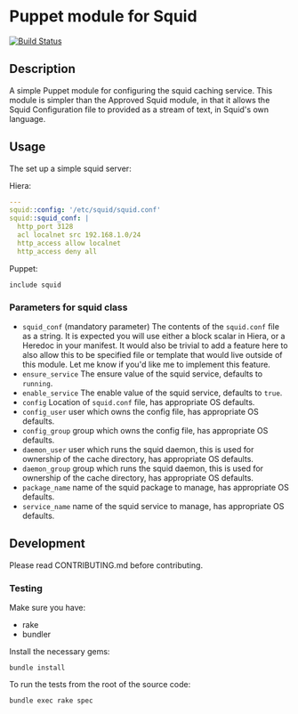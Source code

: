 # Puppet module for Squid

[![Build Status](https://img.shields.io/travis/alexharv074/puppet-squid.svg)](https://travis-ci.org/alexharv074/puppet-squid)

## Description

A simple Puppet module for configuring the squid caching service. This module is simpler than the Approved Squid module, in that it allows the Squid Configuration file to provided as a stream of text, in Squid's own language.

## Usage

The set up a simple squid server:

Hiera:

~~~ yaml
---
squid::config: '/etc/squid/squid.conf'
squid::squid_conf: |
  http_port 3128
  acl localnet src 192.168.1.0/24
  http_access allow localnet
  http_access deny all
~~~

Puppet:

~~~ puppet
include squid
~~~

### Parameters for squid class

* `squid_conf` (mandatory parameter) The contents of the `squid.conf` file as a string. It is expected you will use either a block scalar in Hiera, or a Heredoc in your manifest. It would also be trivial to add a feature here to also allow this to be specified file or template that would live outside of this module. Let me know if you'd like me to implement this feature.
* `ensure_service` The ensure value of the squid service, defaults to `running`.
* `enable_service` The enable value of the squid service, defaults to `true`.
* `config` Location of `squid.conf` file, has appropriate OS defaults.
* `config_user` user which owns the config file, has appropriate OS defaults.
* `config_group` group which owns the config file, has appropriate OS defaults.
* `daemon_user` user which runs the squid daemon, this is used for ownership of the cache directory, has appropriate OS defaults.
* `daemon_group` group which runs the squid daemon, this is used for ownership of the cache directory, has appropriate OS defaults.
* `package_name` name of the squid package to manage, has appropriate OS defaults.
* `service_name` name of the squid service to manage, has appropriate OS defaults.

## Development

Please read CONTRIBUTING.md before contributing.

### Testing

Make sure you have:

* rake
* bundler

Install the necessary gems:

    bundle install

To run the tests from the root of the source code:

    bundle exec rake spec

